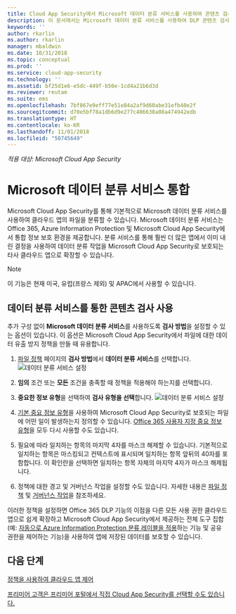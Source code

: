 ```yaml
---
title: Cloud App Security에서 Microsoft 데이터 분류 서비스를 사용하여 콘텐츠 검사를 수행하는 방법 | Microsoft Docs
description: 이 문서에서는 Microsoft 데이터 분류 서비스를 사용하여 DLP 콘텐츠 검사를 수행할 때 Cloud App Security에서 수행하는 프로세스를 설명합니다.
keywords: ''
author: rkarlin
ms.author: rkarlin
manager: mbaldwin
ms.date: 10/31/2018
ms.topic: conceptual
ms.prod: ''
ms.service: cloud-app-security
ms.technology: ''
ms.assetid: bf25d1e6-e5dc-449f-b50e-1cd4a21b6d3d
ms.reviewer: reutam
ms.suite: ems
ms.openlocfilehash: 7bf867e9eff77e51e84a2af9d60abe31efb40e2f
ms.sourcegitcommit: d70e5bf78a1db6d9e277c486638a08a474942edb
ms.translationtype: HT
ms.contentlocale: ko-KR
ms.lasthandoff: 11/01/2018
ms.locfileid: "50745649"
---
```

*적용 대상: Microsoft Cloud App Security*



# <a name="microsoft-data-classification-services-integration"></a>Microsoft 데이터 분류 서비스 통합

Microsoft Cloud App Security를 통해 기본적으로 Microsoft 데이터 분류 서비스를 사용하여 클라우드 앱의 파일을 분류할 수 있습니다. Microsoft 데이터 분류 서비스는 Office 365, Azure Information Protection 및 Microsoft Cloud App Security에서 통합 정보 보호 환경을 제공합니다. 분류 서비스를 통해 훨씬 더 많은 앱에서 이미 내린 결정을 사용하여 데이터 분류 작업을 Microsoft Cloud App Security로 보호되는 타사 클라우드 앱으로 확장할 수 있습니다.

>[!NOTE]
> 이 기능은 현재 미국, 유럽(프랑스 제외) 및 APAC에서 사용할 수 있습니다.


## <a name="enable-content-inspection-with-data-classification-services"></a>데이터 분류 서비스를 통한 콘텐츠 검사 사용
추가 구성 없이 **Microsoft 데이터 분류 서비스**를 사용하도록 **검사 방법**을 설정할 수 있는 옵션이 있습니다. 이 옵션은 Microsoft Cloud App Security에서 파일에 대한 데이터 유출 방지 정책을 만들 때 유용합니다.


1. [파일 정책](data-protection-policies.md) 페이지의 **검사 방법**에서 **데이터 분류 서비스**를 선택합니다.
     ![데이터 분류 서비스 설정](./media/dcs-enable.png)
2. **임의** 조건 또는 **모든** 조건을 충족할 때 정책을 적용해야 하는지를 선택합니다.
3. **중요한 정보 유형**을 선택하여 **검사 유형을 선택**합니다.
 ![데이터 분류 서비스 설정](./media/dcs-sensitive-information-type.png)

4. [기본 중요 정보 유형](https://support.office.com/article/what-the-sensitive-information-types-look-for-fd505979-76be-4d9f-b459-abef3fc9e86b)을 사용하여 Microsoft Cloud App Security로 보호되는 파일에 어떤 일이 발생하는지 정의할 수 있습니다. [Office 365 사용자 지정 중요 정보 유형](https://support.office.com/article/create-a-custom-sensitive-information-type-82c382a5-b6db-44fd-995d-b333b3c7fc30)을 모두 다시 사용할 수도 있습니다.

5. 필요에 따라 일치하는 항목의 마지막 4자를 마스크 해제할 수 있습니다. 기본적으로 일치하는 항목은 마스킹되고 컨텍스트에 표시되며 일치하는 항목 앞뒤의 40자를 포함합니다. 이 확인란을 선택하면 일치하는 항목 자체의 마지막 4자가 마스크 해제됩니다.

6. 정책에 대한 경고 및 거버넌스 작업을 설정할 수도 있습니다. 자세한 내용은 [파일 정책](data-protection-policies.md) 및 [거버넌스 작업](governance-actions.md)을 참조하세요.

이러한 정책을 설정하면 Office 365 DLP 기능의 이점을 다른 모든 사용 권한 클라우드 앱으로 쉽게 확장하고 Microsoft Cloud App Security에서 제공하는 전체 도구 집합(예: [자동으로 Azure Information Protection 분류 레이블을 적용](azip-integration.md)하는 기능 및 공유 권한을 제어하는 기능)을 사용하여 앱에 저장된 데이터를 보호할 수 있습니다.



## <a name="next-steps"></a>다음 단계  
[정책을 사용하여 클라우드 앱 제어](control-cloud-apps-with-policies.md)   

[프리미어 고객은 프리미어 포털에서 직접 Cloud App Security를 선택할 수도 있습니다.](https://premier.microsoft.com/)  
  